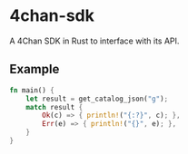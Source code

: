 # 4chan-sdk

A 4Chan SDK in Rust to interface with its API.

## Example

``` rust
fn main() {
    let result = get_catalog_json("g");
    match result {
        Ok(c) => { println!("{:?}", c); },
        Err(e) => { println!("{}", e); },
    }
}
```

